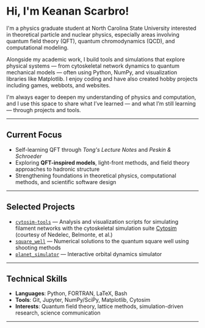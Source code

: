 # Hi, I'm Keanan Scarbro!

I'm a physics graduate student at North Carolina State University interested in theoretical particle and nuclear physics, especially areas involving quantum field theory (QFT), quantum chromodynamics (QCD), and computational modeling.

Alongside my academic work, I build tools and simulations that explore physical systems — from cytoskeletal network dynamics to quantum mechanical models — often using Python, NumPy, and visualization libraries like Matplotlib. I enjoy coding and have also created hobby projects including games, webbots, and websites.

I'm always eager to deepen my understanding of physics and computation, and I use this space to share what I’ve learned — and what I’m still learning — through projects and tools.


---

##  Current Focus
- Self-learning QFT through *Tong's Lecture Notes* and *Peskin & Schroeder*
- Exploring **QFT-inspired models**, light-front methods, and field theory approaches to hadronic structure
- Strengthening foundations in theoretical physics, computational methods, and scientific software design

---

## Selected Projects

-  [`cytosim-tools`](https://github.com/KSHobbyProjs/cytosim-tools) — Analysis and visualization scripts for simulating filament networks with the cytoskeletal simulation suite [Cytosim](https://gitlab.com/f-nedelec/cytosim) (courtesy of Nedelec, Belmonte, et al.)
-  [`square_well`](https://github.com/KSHobbyProjs/square_well) — Numerical solutions to the quantum square well using shooting methods
-  [`planet_simulator`](https://github.com/KSHobbyProjs/planet_simulator) — Interactive orbital dynamics simulator

---

##  Technical Skills

- **Languages**: Python, FORTRAN, LaTeX, Bash
- **Tools**: Git, Jupyter, NumPy/SciPy, Matplotlib, Cytosim
- **Interests**: Quantum field theory, lattice methods, simulation-driven research, science communication

---
